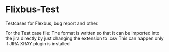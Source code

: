 # Flixbus-Test
Testcases for Flexbus, bug report and other.

For the Test case file: The format is written so that it can be imported into the jira directly by just changing the extension to .csv
This can happen only if JIRA XRAY plugin is installed
